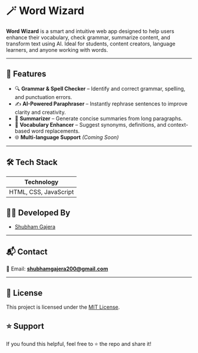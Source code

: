 
# 🪄 Word Wizard

**Word Wizard** is a smart and intuitive web app designed to help users enhance their vocabulary, check grammar, summarize content, and transform text using AI. Ideal for students, content creators, language learners, and anyone working with words.

---

## 🚀 Features

- 🔍 **Grammar & Spell Checker** – Identify and correct grammar, spelling, and punctuation errors.
- ✍️ **AI-Powered Paraphraser** – Instantly rephrase sentences to improve clarity and creativity.
- 🧠 **Summarizer** – Generate concise summaries from long paragraphs.
- 🧾 **Vocabulary Enhancer** – Suggest synonyms, definitions, and context-based word replacements.
- 🌐 **Multi-language Support** *(Coming Soon)*

---

## 🛠 Tech Stack

| Technology 
|------------|
 | HTML, CSS, JavaScript |



## 👨‍💻 Developed By

- [Shubham Gajera](https://www.linkedin.com/in/shubham-gajera-2135b8268)

---

## 📬 Contact

📧 Email: **shubhamgajera200@gmail.com**  

---

## 📜 License

This project is licensed under the [MIT License](LICENSE).



## ⭐️ Support
If you found this helpful, feel free to ⭐ the repo and share it!

